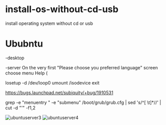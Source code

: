 # install-os-without-cd-usb
install operating system without cd or usb


# Ububntu
-desktop

-server
On the very first "Please choose you preferred language" screen
choose menu Help (

losetup -d /dev/loop0
umount /isodevice
exit

https://bugs.launchpad.net/subiquity/+bug/1910531




grep -e "menuentry " -e "submenu" /boot/grub/grub.cfg | sed 's/^[ \t]*//' | cut -d "'" -f1,2



![ubuntuserver3](https://user-images.githubusercontent.com/26719371/217416304-97c565b2-31e2-4a03-9fca-243f85824fab.jpg)
![ubuntuserver4](https://user-images.githubusercontent.com/26719371/217416357-c19abcfe-c561-4ae8-b42b-09c932c8e1ee.jpg)

